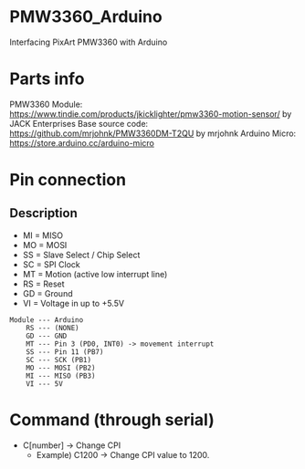 # PMW3360_Arduino
Interfacing PixArt PMW3360 with Arduino

# Parts info
PMW3360 Module: https://www.tindie.com/products/jkicklighter/pmw3360-motion-sensor/ by JACK Enterprises
Base source code: https://github.com/mrjohnk/PMW3360DM-T2QU by mrjohnk
Arduino Micro: https://store.arduino.cc/arduino-micro

# Pin connection
## Description
* MI = MISO
* MO = MOSI
* SS = Slave Select / Chip Select
* SC = SPI Clock
* MT = Motion (active low interrupt line)
* RS = Reset
* GD = Ground
* VI = Voltage in up to +5.5V

```
Module --- Arduino
    RS --- (NONE)
    GD --- GND
    MT --- Pin 3 (PD0, INT0) -> movement interrupt
    SS --- Pin 11 (PB7)
    SC --- SCK (PB1)
    MO --- MOSI (PB2)
    MI --- MISO (PB3)
    VI --- 5V
```

# Command (through serial)
* C[number] -> Change CPI
  * Example) C1200 -> Change CPI value to 1200.
